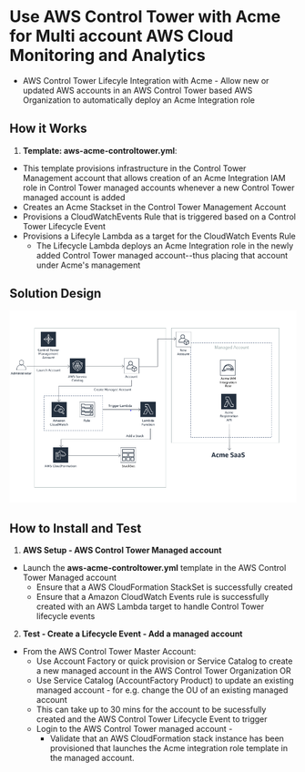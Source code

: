 <p align="center">
</p>

# Use AWS Control Tower with Acme for Multi account AWS Cloud Monitoring and Analytics

* AWS Control Tower Lifecyle Integration with Acme - Allow new or updated AWS accounts in an AWS Control Tower based AWS Organization to automatically deploy an Acme Integration role



## How it Works

1. **Template: aws-acme-controltower.yml**:
 * This template provisions infrastructure in the Control Tower Management account that allows creation of an Acme Integration IAM role in Control Tower managed accounts whenever a new Control Tower managed account is added
 * Creates an Acme Stackset in the Control Tower Management Account 
 * Provisions a CloudWatchEvents Rule that is triggered based on a Control Tower Lifecycle Event
 * Provisions a Lifecyle Lambda as a target for the CloudWatch Events Rule
 	- The Lifecycle Lambda deploys an Acme Integration role in the newly added Control Tower managed account--thus placing that account under Acme's management


 

## Solution Design

![](images/acme-arch.PNG)


## How to Install and Test


1. **AWS Setup - AWS Control Tower Managed account**
 * Launch the **aws-acme-controltower.yml** template in the AWS Control Tower Managed account
 	-  Ensure that a AWS CloudFormation StackSet is successfully created
 	-  Ensure that a Amazon CloudWatch Events rule is successfully created with an AWS Lambda target to handle Control Tower lifecycle events
2. **Test - Create a Lifecycle Event - Add a managed account** 
 * From the AWS Control Tower Master Account:
    - Use Account Factory or quick provision or Service Catalog to create a  new managed account in the AWS Control Tower Organization OR
    - Use Service Catalog (AccountFactory Product) to update an existing managed account - for e.g. change the OU of an existing managed account
 	- This can take up to 30 mins for the account to be sucessfully created and the AWS Control Tower Lifecycle Event to trigger
 	- Login to the AWS Control Tower managed account - 
 		- Validate that an AWS CloudFormation stack instance has been provisioned that launches the Acme integration role template in the managed account. 
 	

 
